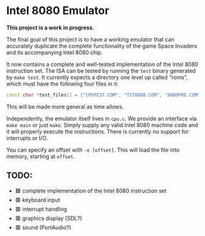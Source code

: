 # Intel 8080 Emulator
**This project is a work in progress.**

The final goal of this project is to have a working emulator that can accurately duplicate
the complete functionality of the game Space Invaders and its accompanying Intel 8080 chip.

It now contains a complete and well-tested implementation of the Intel 8080 
instruction set. The ISA can be tested by running the `test` binary generated by 
`make test`. It currently expects a directory one level up called "roms", which must 
have the following four files in it:
```c++
const char *test_files[] = {"CPUTEST.COM", "TST8080.COM", "8080PRE.COM", "8080EXM.COM",};
```
This will be made more general as time allows.

Independently, the emulator itself lives in `cpu.c`. We provide an interface
via `make main` or just `make`. Simply supply any valid Intel 8080 machine code and 
it will properly execute the instructions. There is currently no support for interrupts
or I/O.

You can specify an offset with `-o [offset]`. This will load the file into memory,
starting at `offset`.

## TODO:
- :green_square: complete implementation of the Intel 8080 instruction set
- :red_square: keyboard input
- :red_square: interrupt handling
- :red_square: graphics display (SDL?)
- :red_square: sound (PortAudio?)
